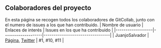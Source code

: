## Colaboradores del proyecto
En esta página se recogen todos los colaboradores de GitCollab, junto con el numero de issues a los que han contribuido.
| Nombre de usuario | Enlaces de interés | Issues en los que ha contribuido |
|-------------------|--------------------|----------------------------------|
| JuanjoSalvador    | [Página](https://jsalvador.me/), [Twitter](https://twitter.com/Linuxneitor) | #1, #10, #11 |
